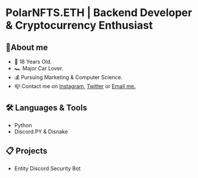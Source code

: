 <h1>PolarNFTS.ETH | Backend Developer & Cryptocurrency Enthusiast</h1>
<h2>🧠About me</h2>

<ul>
  <li>🎂 18 Years Old.</li>
  <li>🏎️ Major Car Lover.</li>
  <li>💰 Pursuing Marketing & Computer Science.</li> 
  <li>📪 Contact me on <a href="https://www.instagram.com/george.ce0/">Instagram</a>, <a href="https://twitter.com/polarnfts_eth">Twitter</a> or <a href="polarnfts@gmail.com">Email me.</a> </li>
</ul>

<h2>🛠️ Languages & Tools </h2>
<ul>
  <li>Python</li>
  <li>Discord.PY & Disnake</li>
</ul>

<h2>📋 Projects </h2>
<ul>
  <li>Entity Discord Security Bot</li>
</ul>

